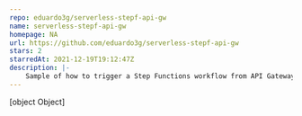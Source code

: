 ```yaml
---
repo: eduardo3g/serverless-stepf-api-gw
name: serverless-stepf-api-gw
homepage: NA
url: https://github.com/eduardo3g/serverless-stepf-api-gw
stars: 2
starredAt: 2021-12-19T19:12:47Z
description: |-
    Sample of how to trigger a Step Functions workflow from API Gateway http request.
---
```


[object Object]
